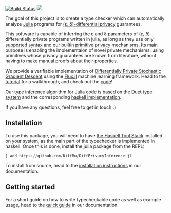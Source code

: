 
[![Build Status](https://travis-ci.com/DiffMu/DiffPrivacyInference.jl.svg?branch=main)](https://travis-ci.com/DiffMu/DiffPrivacyInference.jl)
[![](https://img.shields.io/badge/docs-dev-blue.svg)](https://DiffMu.github.io/DiffPrivacyInference.jl/dev)

The goal of this project is to create a type checker which can automatically analyze [Julia](https://julialang.org/) programs for [(ε, δ)-differential privacy](https://en.wikipedia.org/wiki/Differential_privacy) guarantees.

This software is capable of inferring the ε and δ parameters of (ε, δ)-differentially private programs written in julia, as long as they use only [supported syntax](https://diffmu.github.io/DiffPrivacyInference.jl/dev/full_reference/syntax/) and our builtin [primitive privacy mechanisms](https://diffmu.github.io/DiffPrivacyInference.jl/dev/tutorial/02_privacy_functions/). Its main purpose is enabling the implementaion of novel private mechanisms, using primitives whose privacy guarantees are known from literature, without having to make manual proofs about their properties.

We provide a verifiable implementation of [Differentially Private Stochastic Gradient Descent](https://arxiv.org/abs/1607.00133) using the [Flux.jl](https://github.com/FluxML/Flux.jl) machine learning framework. Head to the [tutorial](https://diffmu.github.io/DiffPrivacyInference.jl/dev/tutorial/03_flux_dp/) for a walkthrough, and check out the [code](https://github.com/DiffMu/DiffPrivacyInference.jl/tree/main/example/flux_dp)!

Our type inference algorithm for Julia code is based on the [Duet type system](https://arxiv.org/abs/1909.02481) and the corresponding [haskell implementation](https://github.com/uvm-plaid/duet).

If you have any questions, feel free to get in touch :)

## Installation

To use this package, you will need to have [the Haskell Tool Stack](https://docs.haskellstack.org/en/stable/README/#how-to-install) installed on your system, as the main part of the typechecker is implemented in haskell. Once this is done, install the julia package from the REPL:
```julia
] add https://github.com/DiffMu/DiffPrivacyInference.jl
```

To install from source, head to the [installation instructions](https://diffmu.github.io/DiffPrivacyInference.jl/dev/getting_started/installation/) in our documentation.

## Getting started

For a short guide on how to write typecheckable code as well as example usage, head to the [quick guide](https://diffmu.github.io/DiffPrivacyInference.jl/dev/getting_started/quick_guide/) in our documentation.

